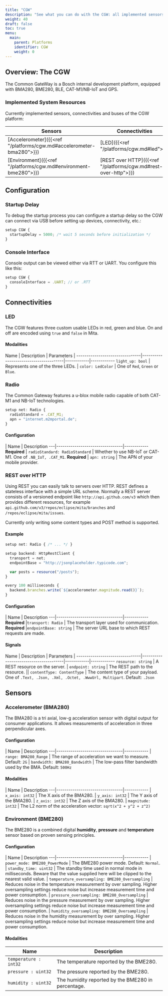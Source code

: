 ```yaml
---
title: "CGW"
description: "See what you can do with the CGW: all implemented sensors and connectivity."
weight: 40
draft: false
toc: true
menu:
  main:
    parent: Platforms
    identifier: CGW
    weight: 0
---
```



## Overview: The CGW

The Common GateWay is a Bosch internal development platform, equipped with BMA280, BME280, BLE, CAT-M1/NB-IoT and GPS.

### Implemented System Resources

Currently implemented sensors, connectivities and buses of the CGW platform:

Sensors | Connectivities | Buses | IO
--------|----------------|-------|-------
[Accelerometer]({{<ref "/platforms/cgw.md#accelerometer-bma280">}}) | [LED]({{<ref "/platforms/cgw.md#led">}})       
[Environment]({{<ref "/platforms/cgw.md#environment-bme280">}}) | [REST over HTTP]({{<ref "/platforms/cgw.md#rest-over-http">}})

## Configuration

### Startup Delay

To debug the startup process you can configure a startup delay so the CGW can connect via USB before setting up devices, connectivity, etc.:

```TypeScript
setup CGW {
  startupDelay = 5000; /* wait 5 seconds before initialization */
}
```

### Console Interface

Console output can be viewed either via RTT or UART. You configure this like this:

```TypeScript
setup CGW {
  consoleInterface = .UART; // or .RTT
}
```

## Connectivities

### LED

The CGW features three custom usable LEDs in red, green and blue. On and off are encoded using `true` and `false` in Mita.

#### Modalities

Name                            | Description                           | Parameters | 
--------------------------------|---------------------------------------|------------|------------
`light_up: bool`                | Represents one of the three LEDs.     | `color: LedColor`  | One of `Red`, `Green` or `Blue`.

### Radio

The Common Gateway features a u-blox mobile radio capable of both CAT-M1 and NB-IoT technologies. 

```TypeScript
setup net: Radio {
  radioStandard = .CAT_M1;
  apn = "internet.m2mportal.de";
}
```

#### Configuration

   | Name                            | Description
---|---------------------------------|------------
**Required** | `radioStandard: RadioStandard`      | Whether to use NB-IoT or CAT-M1. One of `.NB_IoT, .CAT_M1`.
**Required** | `apn: string`                       | The APN of your mobile provider.


### REST over HTTP

Using REST you can easily talk to servers over HTTP. REST defines a stateless interface with a simple URL scheme. Normally a REST server consists of a versioned endpoint like `http://api.github.com/v3` which then provides different resources, for example `api.github.com/v3/repos/eclipse/mita/branches` and `/repos/eclipse/mita/issues`.

Currently only writing some content types and POST method is supported.

#### Example

```TypeScript
setup net: Radio { /* ... */ }

setup backend: HttpRestClient {
  transport = net;
  endpointBase = "http://jsonplaceholder.typicode.com";

  var posts = resource("/posts");
}

every 100 milliseconds {
  backend.branches.write(`${accelerometer.magnitude.read()}`);
}
```

#### Configuration

   | Name                            | Description
---|---------------------------------|------------
**Required** |`transport: Radio`       | The transport layer used for communication.
**Required** |`endpointBase: string`  | The server URL base to which REST requests are made.

#### Signals

Name                            | Description                           | Parameters | 
--------------------------------|---------------------------------------|------------|------------
`resource: string`              | A REST resource on the server.        | `endpoint: string`  | The REST path to the resource.
 || `contentType: ContentType`  | The content type of your payload. One of `.Text, .Json, .Xml, .Octet, .WwwUrl, Multipart`. Default: `.Json`


## Sensors

### Accelerometer (BMA280)
The BMA280 is a tri axial, low-g acceleration sensor with digital output for consumer applications. It allows measurements of acceleration in three perpendicular axes.

#### Configuration
   | Name                            | Description
---|---------------------------------|------------
   | `range: BMA280_Range`           | The range of acceleration we want to measure. Default: `2G`
   | `bandwidth: BMA280_Bandwidth`   | The low-pass filter bandwidth used by the BMA. Default: `500Hz`

#### Modalities
   | Name                            | Description
---|---------------------------------|------------
   | `x_axis: int32`                 | The X axis of the BMA280.
   | `y_axis: int32`                 | The Y axis of the BMA280.
   | `z_axis: int32`                 | The Z axis of the BMA280.
   | `magnitude: int32`              | The L2 norm of the acceleration vector: `sqrt(x^2 + y^2 + z^2)`


### Environment (BME280)
The BME280 is a combined digital **humidity**, **pressure** and **temperature** sensor based on proven sensing principles.

#### Configuration

   | Name                            | Description
---|---------------------------------|------------
   | `power_mode: BME280_PowerMode`                   | The BME280 power mode. Default: `Normal`.
   | `standby_time: uint32`                           | The standby time used in normal mode in milliseconds. Beware that the value supplied here will be clipped to the nearest valid value.
   | `temperature_oversampling: BME280_Oversampling`  | Reduces noise in the temperature measurement by over sampling. Higher oversampling settings reduce noise but increase measurement time and power consumption.
   | `pressure_oversampling: BME280_Oversampling`     | Reduces noise in the pressure measurement by over sampling. Higher oversampling settings reduce noise but increase measurement time and power consumption.
   | `humidity_oversampling: BME280_Oversampling`     | Reduces noise in the humidity measurement by over sampling. Higher oversampling settings reduce noise but increase measurement time and power consumption.

#### Modalities

Name                            | Description
--------------------------------|---------------------------------------
`temperature : int32`           | The temperature reported by the BME280.
`pressure : uint32`             | The pressure reported by the BME280.
`humidity : uint32`             | The humidity reported by the BME280 in percentage.



